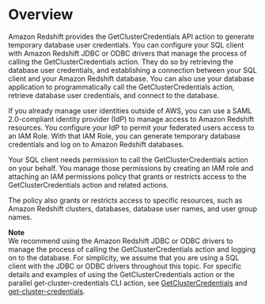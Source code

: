 # Overview<a name="generating-iam-credentials-overview"></a>

Amazon Redshift provides the GetClusterCredentials API action to generate temporary database user credentials\. You can configure your SQL client with Amazon Redshift JDBC or ODBC drivers that manage the process of calling the GetClusterCredentials action\. They do so by retrieving the database user credentials, and establishing a connection between your SQL client and your Amazon Redshift database\. You can also use your database application to programmatically call the GetClusterCredentials action, retrieve database user credentials, and connect to the database\. 

If you already manage user identities outside of AWS, you can use a SAML 2\.0\-compliant identity provider \(IdP\) to manage access to Amazon Redshift resources\. You configure your IdP to permit your federated users access to an IAM Role\. With that IAM Role, you can generate temporary database credentials and log on to Amazon Redshift databases\. 

Your SQL client needs permission to call the GetClusterCredentials action on your behalf\. You manage those permissions by creating an IAM role and attaching an IAM permissions policy that grants or restricts access to the GetClusterCredentials action and related actions\. 

The policy also grants or restricts access to specific resources, such as Amazon Redshift clusters, databases, database user names, and user group names\. 

**Note**  
We recommend using the Amazon Redshift JDBC or ODBC drivers to manage the process of calling the GetClusterCredentials action and logging on to the database\. For simplicity, we assume that you are using a SQL client with the JDBC or ODBC drivers throughout this topic\. For specific details and examples of using the GetClusterCredentials action or the parallel get\-cluster\-credentials CLI action, see [GetClusterCredentials](https://docs.aws.amazon.com/redshift/latest/APIReference/API_GetClusterCredentials.html) and [get\-cluster\-credentials](https://docs.aws.amazon.com/cli/latest/reference/redshift/get-cluster-credentials.html)\.